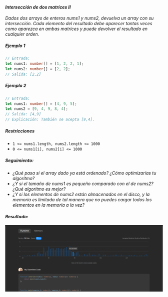 #### _Intersección de dos matrices II_

_Dados dos arrays de enteros nums1 y nums2, devuelva un array con su intersección. Cada elemento del resultado debe aparecer tantas veces como aparezca en ambas matrices y puede devolver el resultado en cualquier orden._

##### _Ejemplo 1_

```typescript
// Entrada:
let nums1: number[] = [1, 2, 2, 1];
let nums2: number[] = [2, 2];
// Salida: [2,2]
```

##### _Ejemplo 2_

```typescript
// Entrada:
let nums1: number[] = [4, 9, 5];
let nums2 = [9, 4, 9, 8, 4];
// Salida: [4,9]
// Explicación: También se acepta [9,4].
```

##### _Restricciones_

- `1 <= nums1.length, nums2.length <= 1000`
- `0 <= nums1[i], nums2[i] <= 1000`

##### _Seguimiento:_

- _¿Qué pasa si el array dado ya está ordenado? ¿Cómo optimizarías tu algoritmo?_
- _¿Y si el tamaño de nums1 es pequeño comparado con el de nums2? ¿Qué algoritmo es mejor?_
- _¿Y si los elementos de nums2 están almacenados en el disco, y la memoria es limitada de tal manera que no puedes cargar todos los elementos en la memoria a la vez?_
#### _Resultado:_
![captura de los test del desafio](https://github.com/jean-carlos-19/leetcode/blob/master/captura/challengue-10-1.png)
